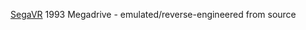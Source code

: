 

[SegaVR](https://gamehistory.org/segavr/) 1993 Megadrive - emulated/reverse-engineered from source

